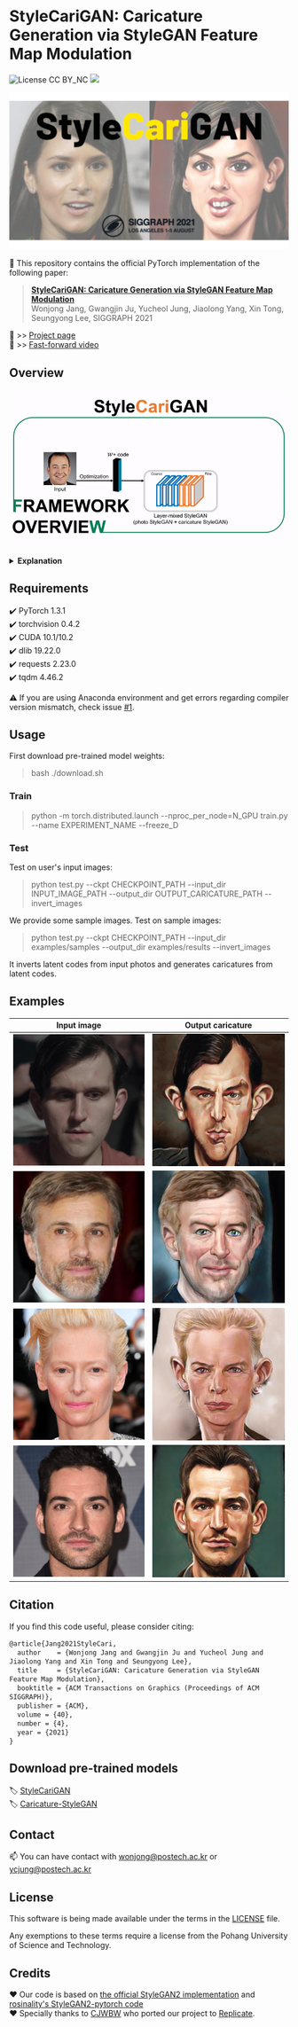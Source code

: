# StyleCariGAN: Caricature Generation via StyleGAN Feature Map Modulation
![License CC BY_NC](https://img.shields.io/badge/license-GNU_AGPv3-blue.svg?style=plastic) <a href="https://replicate.ai/wonjongg/stylecarigan"><img src="https://img.shields.io/static/v1?label=Replicate&message=Run it on Replicate&color=blue" height=18></a>

[![teaser](./assets/teaser.png)](https://youtu.be/kpHbGOlI-BU)

📝 This repository contains the official PyTorch implementation of the following paper:

> **[StyleCariGAN: Caricature Generation via StyleGAN Feature Map Modulation](https://arxiv.org/abs/2107.04331)**<br>
> Wonjong Jang, Gwangjin Ju, Yucheol Jung, Jiaolong Yang, Xin Tong, Seungyong Lee, SIGGRAPH 2021

🚀 >> [Project page](https://wonjongg.github.io/StyleCariGAN)  
🚀 >> [Fast-forward video](https://youtu.be/kpHbGOlI-BU)

## Overview
<div align="center">
  
![method](./assets/method.gif)

</div>

<details>
<summary><b>Explanation</b></summary>
<div markdown="1">
The key component of our method is <b>shape exaggeration blocks</b> that are used for modulating coarse layer feature maps of StyleGAN to produce desirable caricature shape exaggerations.  We first build a layer-mixed StyleGAN for photo-to-caricature style conversion by swapping fine layers of the StyleGAN for photos to the corresponding layers of the StyleGAN trained to generate caricatures. Given an input photo, the layer-mixed model produces detailed color stylization for a caricature but without shape exaggerations. We then append shape exaggeration blocks to the coarse layers of the layer-mixed model and train the blocks to create shape exaggerations while preserving the characteristic appearances of the input.
</div>
</details>

## Requirements
✔️ PyTorch 1.3.1  
✔️ torchvision 0.4.2  
✔️ CUDA 10.1/10.2  
✔️ dlib 19.22.0  
✔️ requests 2.23.0  
✔️ tqdm 4.46.2

⚠️ If you are using Anaconda environment and get errors regarding compiler version mismatch, check issue [#1](/../../issues/1).

## Usage

First download pre-trained model weights:

> bash ./download.sh


### Train

> python -m torch.distributed.launch --nproc_per_node=N_GPU train.py --name EXPERIMENT_NAME --freeze_D

### Test


Test on user's input images:

> python test.py --ckpt CHECKPOINT_PATH --input_dir INPUT_IMAGE_PATH --output_dir OUTPUT_CARICATURE_PATH --invert_images

We provide some sample images. Test on sample images:

> python test.py --ckpt CHECKPOINT_PATH --input_dir examples/samples --output_dir examples/results --invert_images

It inverts latent codes from input photos and generates caricatures from latent codes.

## Examples
<div align="center">
  
|Input image|Output caricature|
|:-:|:-:|
|![img1](./examples/samples/2.png)|![cari1](./examples/results/2/23.png)|
|![img2](./examples/samples/3.jpg)|![cari2](./examples/results/3/19.png)|
|![img3](./examples/samples/4.png)|![cari3](./examples/results/4/15.png)|
|![img4](./examples/samples/5.png)|![cari4](./examples/results/5/52.png)|

</div>

## Citation
If you find this code useful, please consider citing:
```
@article{Jang2021StyleCari,
  author    = {Wonjong Jang and Gwangjin Ju and Yucheol Jung and Jiaolong Yang and Xin Tong and Seungyong Lee},
  title     = {StyleCariGAN: Caricature Generation via StyleGAN Feature Map Modulation},
  booktitle = {ACM Transactions on Graphics (Proceedings of ACM SIGGRAPH)},
  publisher = {ACM},
  volume = {40},
  number = {4},
  year = {2021}
}
```

## Download pre-trained models

🏷️ [StyleCariGAN](https://www.dropbox.com/s/ryc7v1ghsm54mr8/001000.pt?dl=0)  
🏷️ [Caricature-StyleGAN](https://www.dropbox.com/s/8ycqr0sy8zah6h5/120000.pt?dl=0)

## Contact
📫 You can have contact with [wonjong@postech.ac.kr](mailto:wonjong@postech.ac.kr) or [ycjung@postech.ac.kr](mailto:ycjung@postech.ac.kr)

## License
This software is being made available under the terms in the [LICENSE](LICENSE) file.

Any exemptions to these terms require a license from the Pohang University of Science and Technology.

## Credits
❤️ Our code is based on [the official StyleGAN2 implementation](https://github.com/NVlabs/stylegan2) and [rosinality's StyleGAN2-pytorch code](https://github.com/rosinality/stylegan2-pytorch)  
❤️ Specially thanks to [CJWBW](https://github.com/CJWBW) who ported our project to [Replicate](https://replicate.ai/wonjongg/stylecarigan).
